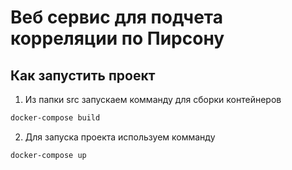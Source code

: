 # Веб сервис для подчета корреляции по Пирсону

## Как запустить проект

1. Из папки src запускаем комманду для сборки контейнеров

```bash
docker-compose build
```

2. Для запуска проекта используем комманду

```bash
docker-compose up
```